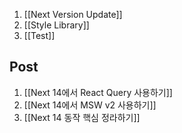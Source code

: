 1. [[Next Version Update]]
2. [[Style Library]]
3. [[Test]]


## Post
1. [[Next 14에서 React Query 사용하기]]
2. [[Next 14에서  MSW v2 사용하기]]
3. [[Next 14 동작 핵심 정라하기]]